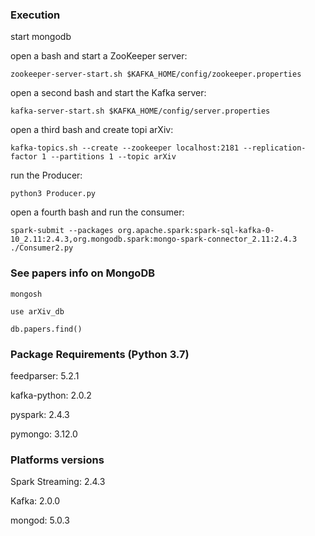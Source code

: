 ### Execution
start mongodb

open a bash and start a ZooKeeper server:
```
zookeeper-server-start.sh $KAFKA_HOME/config/zookeeper.properties
```
open a second bash and start the Kafka server:
```
kafka-server-start.sh $KAFKA_HOME/config/server.properties
```
open a third bash and create topi arXiv:
```
kafka-topics.sh --create --zookeeper localhost:2181 --replication-factor 1 --partitions 1 --topic arXiv
```
run the Producer:
```
python3 Producer.py
```
open a fourth bash and run the consumer:
```
spark-submit --packages org.apache.spark:spark-sql-kafka-0-10_2.11:2.4.3,org.mongodb.spark:mongo-spark-connector_2.11:2.4.3 ./Consumer2.py
```

### See papers info on MongoDB
```
mongosh
```

```
use arXiv_db
```

```
db.papers.find()
```


### Package Requirements (Python 3.7)
feedparser: 5.2.1

kafka-python: 2.0.2

pyspark: 2.4.3

pymongo: 3.12.0              


### Platforms versions
Spark Streaming: 2.4.3

Kafka: 2.0.0

mongod: 5.0.3
